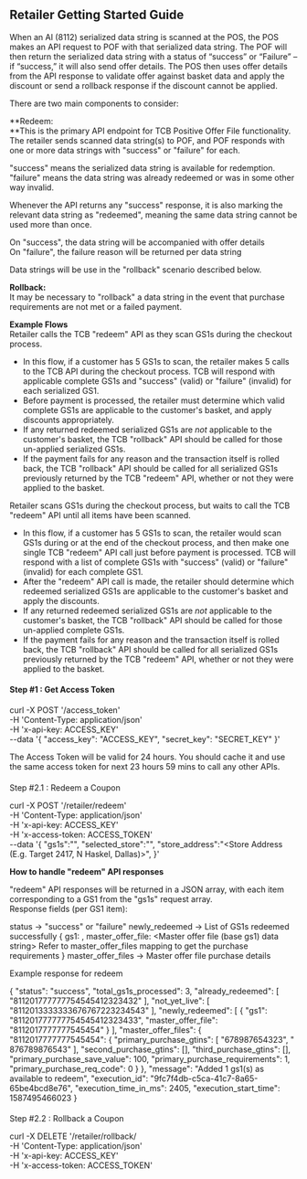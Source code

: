 ## Retailer Getting Started Guide

When an AI (8112) serialized data string is scanned at the POS, the POS makes an API request to POF with that serialized data string. The POF will then return the serialized data string with a status of “success” or “Failure” – if “success,” it will also send offer details. The POS then uses offer details from the API response to validate offer against basket data and apply the discount or send a rollback response if the discount cannot be applied.  
  
There are two main components to consider:  
  
**Redeem:  
**This is the primary API endpoint for TCB Positive Offer File functionality. The retailer sends scanned data string(s) to POF, and POF responds with one or more data strings with "success" or "failure" for each.  
  
"success" means the serialized data string is available for redemption.  
"failure" means the data string was already redeemed or was in some other way invalid.  
  
Whenever the API returns any "success" response, it is also marking the relevant data string as "redeemed", meaning the same data string cannot be used more than once.  
  
On "success", the data string will be accompanied with offer details  
On "failure", the failure reason will be returned per data string  
  
Data strings will be use in the "rollback" scenario described below.  
  
**Rollback:**  
It may be necessary to "rollback" a data string in the event that purchase requirements are not met or a failed payment.  
  
**Example Flows**  
Retailer calls the TCB "redeem" API as they scan GS1s during the checkout process.

-   In this flow, if a customer has 5 GS1s to scan, the retailer makes 5 calls to the TCB API during the checkout process. TCB will respond with applicable complete GS1s and "success" (valid) or "failure" (invalid) for each serialized GS1.
-   Before payment is processed, the retailer must determine which valid complete GS1s are applicable to the customer's basket, and apply discounts appropriately.
-   If any returned redeemed serialized GS1s are *not* applicable to the customer's basket, the TCB "rollback" API should be called for those un-applied serialized GS1s.
-   If the payment fails for any reason and the transaction itself is rolled back, the TCB "rollback" API should be called for all serialized GS1s previously returned by the TCB "redeem" API, whether or not they were applied to the basket.

Retailer scans GS1s during the checkout process, but waits to call the TCB "redeem" API until all items have been scanned.  

-   In this flow, if a customer has 5 GS1s to scan, the retailer would scan GS1s during or at the end of the checkout process, and then make one single TCB "redeem" API call just before payment is processed. TCB will respond with a list of complete GS1s with "success" (valid) or "failure" (invalid) for each complete GS1.
-   After the "redeem" API call is made, the retailer should determine which redeemed serialized GS1s are applicable to the customer's basket and apply the discounts.
-   If any returned redeemed serialized GS1s are *not* applicable to the customer's basket, the TCB "rollback" API should be called for those un-applied complete GS1s.
-   If the payment fails for any reason and the transaction itself is rolled back, the TCB "rollback" API should be called for all serialized GS1s previously returned by the TCB "redeem" API, whether or not they were applied to the basket.

#### Step #1 : Get Access Token

curl -X POST '/access_token' \
-H 'Content-Type: application/json' \
-H 'x-api-key: ACCESS_KEY' \
--data '{ 
    "access_key": "ACCESS_KEY", 
    "secret_key": "SECRET_KEY" 
}'

The Access Token will be valid for 24 hours. You should cache it and use the same access token for next 23 hours 59 mins to call any other APIs.

####   
  
Step #2.1 : Redeem a Coupon

curl -X POST '/retailer/redeem' \
-H 'Content-Type: application/json' \
-H 'x-api-key: ACCESS_KEY' \
-H 'x-access-token: ACCESS_TOKEN' \
--data '{
    "gs1s":"<Comma separated GS1s>",
    "selected_store":"<Store Internal ID>",
    "store_address":"<Store Address (E.g. Target 2417, N Haskel, Dallas)>",
  }'
        

**How to handle "redeem" API responses**  
  
"redeem" API responses will be returned in a JSON array, with each item corresponding to a GS1 from the "gs1s" request array.  
Response fields (per GS1 item):

  status -> "success" or "failure"
  newly_redeemed -> List of GS1s redeemed successfully
          {
            gs1: <GS1 redeemed>,
            master_offer_file: <Master offer file (base gs1) data string> Refer to master_offer_files mapping to get the purchase requirements
          }
  master_offer_files -> Master offer file purchase details


Example response for redeem

{
  "status": "success",
  "total_gs1s_processed": 3,
  "already_redeemed": [
      "811201777777754545412323432"
  ],
  "not_yet_live": [
      "8112013333333676767223234543"
  ],
  "newly_redeemed": [
      {
          "gs1": "811201777777754545412323433",
          "master_offer_file": "8112017777777545454"
      }
  ],
  "master_offer_files": {
      "8112017777777545454": {
          "primary_purchase_gtins": [
              "678987654323",
              " 876789876543"
          ],
          "second_purchase_gtins": [],
          "third_purchase_gtins": [],
          "primary_purchase_save_value": 100,
          "primary_purchase_requirements": 1,
          "primary_purchase_req_code": 0
      }
  },
  "message": "Added 1 gs1(s) as available to redeem",
  "execution_id": "9fc7f4db-c5ca-41c7-8a65-65be4bcd8e76",
  "execution_time_in_ms": 2405,
  "execution_start_time": 1587495466023
}
        
        

####   
  
Step #2.2 : Rollback a Coupon

curl -X DELETE '/retailer/rollback/<GS1 to Rollback> \
-H 'Content-Type: application/json' \
-H 'x-api-key: ACCESS_KEY' \
-H 'x-access-token: ACCESS_TOKEN'
<!--stackedit_data:
eyJoaXN0b3J5IjpbLTEzMDYxMzk3NywxMzI5OTMxMjUyLC04Mz
gwOTQxMzMsLTEzMjcwODY1MzAsLTE1MDAyMzIxMzUsOTE2MjI2
MDk0LC0xNzY5NTM2MTQ2LC0xNjAzMTQ4MDUzLC05OTExMjY0Mz
ksMjAzMTk5Njk4MywtNTI4OTY1NDQ5LC03MTcyNjAyNzgsMTE2
MDEzMTkzNiwxNTE2NjQ2NDc3LDQwOTg0MDg4NCwtOTIyNDM0NT
k2XX0=
-->
